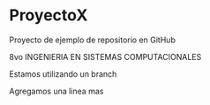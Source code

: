 # ProyectoX
Proyecto de ejemplo de repositorio en GitHub

8vo INGENIERIA EN SISTEMAS COMPUTACIONALES

Estamos utilizando un branch

Agregamos una linea mas